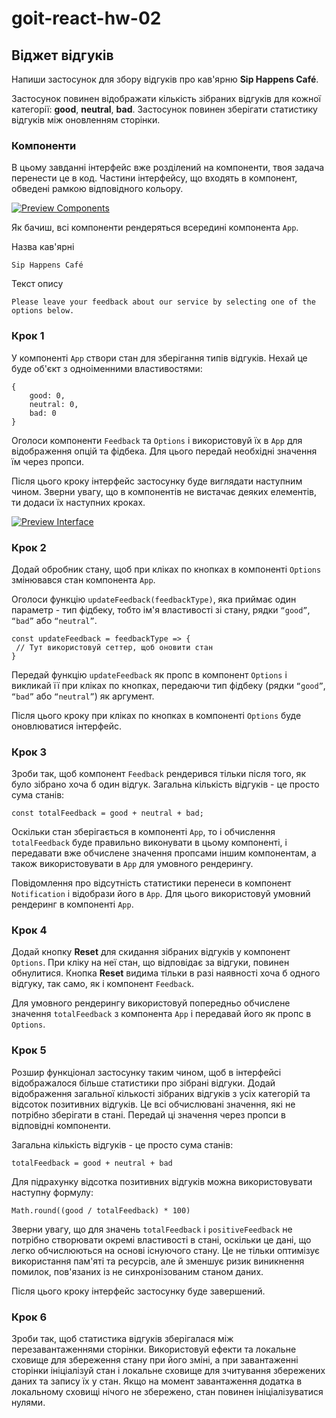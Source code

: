 # goit-react-hw-02

## Віджет відгуків

Напиши застосунок для збору відгуків про кав'ярню **Sip Happens Café**.

Застосунок повинен відображати кількість зібраних відгуків для кожної категорії: **good**, **neutral**, **bad**. Застосунок повинен зберігати статистику відгуків між оновленням сторінки.

### Компоненти

В цьому завданні інтерфейс вже розділений на компоненти, твоя задача перенести це в код. Частини інтерфейсу, що входять в компонент, обведені рамкою відповідного кольору.

[![Preview Components](https://s3.eu-north-1.amazonaws.com/lms.goit.files/a9bfb9da-83df-4c7d-af02-4ba7c70f1d5fScreenshot%202023-12-04%20at%2015.33.12.png)](https://s3.eu-north-1.amazonaws.com/lms.goit.files/a9bfb9da-83df-4c7d-af02-4ba7c70f1d5fScreenshot%202023-12-04%20at%2015.33.12)

Як бачиш, всі компоненти рендеряться всередині компонента `App`.

Назва кав'ярні

```
Sip Happens Café
```

Текст опису

```
Please leave your feedback about our service by selecting one of the options below.
```

### Крок 1

У компоненті `App` створи стан для зберігання типів відгуків. Нехай це буде об'єкт з одноіменними властивостями:

```
{
	good: 0,
	neutral: 0,
	bad: 0
}
```

Оголоси компоненти `Feedback` та `Options` і використовуй їх в `App` для відображення опцій та фідбека. Для цього передай необхідні значення їм через пропси.

Після цього кроку інтерфейс застосунку буде виглядати наступним чином. Зверни увагу, що в компонентів не вистачає деяких елементів, ти додаси їх наступних кроках.

[![Preview Interface](https://s3.eu-north-1.amazonaws.com/lms.goit.files/6d29ced9-21fe-4035-a6db-397acbfeef00Screenshot%202023-12-04%20at%2015.45.26.png)](https://s3.eu-north-1.amazonaws.com/lms.goit.files/6d29ced9-21fe-4035-a6db-397acbfeef00Screenshot%202023-12-04%20at%2015.45.26)

### Крок 2

Додай обробник стану, щоб при кліках по кнопках в компоненті `Options` змінювався стан компонента `App`.

Оголоси функцію `updateFeedback(feedbackType)`, яка приймає один параметр - тип фідбеку, тобто ім'я властивості зі стану, рядки `“good”`, `“bad”` або `“neutral”`.

```
const updateFeedback = feedbackType => {
 // Тут використовуй сеттер, щоб оновити стан
}
```

Передай функцію `updateFeedback` як пропс в компонент `Options` і викликай її при кліках по кнопках, передаючи тип фідбеку (рядки `“good”`, `“bad”` або `“neutral”`) як аргумент.

Після цього кроку при кліках по кнопках в компоненті `Options` буде оновлюватися інтерфейс.

### Крок 3

Зроби так, щоб компонент `Feedback` рендерився тільки після того, як було зібрано хоча б один відгук. Загальна кількість відгуків - це просто сума станів:

```
const totalFeedback = good + neutral + bad;
```

Оскільки стан зберігається в компоненті `App`, то і обчислення `totalFeedback` буде правильно виконувати в цьому компоненті, і передавати вже обчислене значення пропсами іншим компонентам, а також використовувати в `App` для умовного рендерингу.

Повідомлення про відсутність статистики перенеси в компонент `Notification` і відобрази його в `App`. Для цього використовуй умовний рендеринг в компоненті `App`.

### Крок 4

Додай кнопку **Reset** для скидання зібраних відгуків у компонент `Options`. При кліку на неї стан, що відповідає за відгуки, повинен обнулитися. Кнопка **Reset** видима тільки в разі наявності хоча б одного відгуку, так само, як і компонент `Feedback`.

Для умовного рендерингу використовуй попередньо обчислене значення `totalFeedback` з компонента `App` і передавай його як пропс в `Options`.

### Крок 5

Розшир функціонал застосунку таким чином, щоб в інтерфейсі відображалося більше статистики про зібрані відгуки. Додай відображення загальної кількості зібраних відгуків з усіх категорій та відсоток позитивних відгуків. Це всі обчислювані значення, які не потрібно зберігати в стані. Передай ці значення через пропси в відповідні компоненти.

Загальна кількість відгуків - це просто сума станів:

```
totalFeedback = good + neutral + bad
```

Для підрахунку відсотка позитивних відгуків можна використовувати наступну формулу:

```
Math.round((good / totalFeedback) * 100)
```

Зверни увагу, що для значень `totalFeedback` і `positiveFeedback` не потрібно створювати окремі властивості в стані, оскільки це дані, що легко обчислюються на основі існуючого стану. Це не тільки оптимізує використання пам'яті та ресурсів, але й зменшує ризик виникнення помилок, пов'язаних із не синхронізованим станом даних.

Після цього кроку інтерфейс застосунку буде завершений.

### Крок 6

Зроби так, щоб статистика відгуків зберігалася між перезавантаженнями сторінки. Використовуй ефекти та локальне сховище для збереження стану при його зміні, а при завантаженні сторінки ініціалізуй стан і локальне сховище для зчитування збережених даних та запису їх у стан. Якщо на момент завантаження додатка в локальному сховищі нічого не збережено, стан повинен ініціалізуватися нулями.
